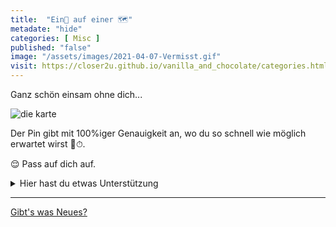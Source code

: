 ```yaml
--- 
title:  "Ein📍 auf einer 🗺"
metadate: "hide"
categories: [ Misc ]
published: "false"
image: "/assets/images/2021-04-07-Vermisst.gif"
visit: https://closer2u.github.io/vanilla_and_chocolate/categories.html#misc
---
```


Ganz schön einsam ohne dich...

![die karte](https://s2.svgbox.net/illlustrations.svg?ic=map-location)

Der Pin gibt mit 100%iger Genauigkeit an, wo du so schnell wie möglich erwartet wirst 🧐⏱.

😌 Pass auf dich auf.

<details><summary> Hier hast du etwas Unterstützung </summary>
 <p align="center"> <img src="https://cdn.statically.io/gh/Closer2U/vanilla_and_chocolate/master/assets/images/mighty-force.svg" width="200px" height="200px" > </p>
</details>

***

[Gibt's was Neues?](https://github.com/Closer2U)